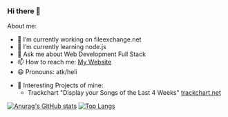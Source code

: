 ### Hi there 👋


<!--**everythxxgs/everythxxgs** is a ✨ _special_ ✨ repository because its `README.md` (this file) appears on your GitHub profile.-->

About me:
- 🔭 I’m currently working on fileexchange.net
- 🌱 I’m currently learning node.js
- 💬 Ask me about Web Development Full Stack
- 📫 How to reach me: [My Website](https://leonardbauer.com)
- 😄 Pronouns: atk/heli
<!-- - ⚡ Fun fact: ... -->
<!-- - 👯 I’m looking to collaborate on ...-->
<!-- - 🤔 I’m looking for help with ... -->
- 🧠 Interesting Projects of mine:
  - Trackchart "Display your Songs of the Last 4 Weeks" [trackchart.net](https://trackchart.net/)   

[![Anurag's GitHub stats](https://github-readme-stats.vercel.app/api?username=everythxxgs&show_icons=true&theme=tokyonight)](https://github.com/anuraghazra/github-readme-stats)
[![Top Langs](https://github-readme-stats.vercel.app/api/top-langs/?username=anuraghazra&layout=compact&theme=tokyonight)](https://github.com/anuraghazra/github-readme-stats)
